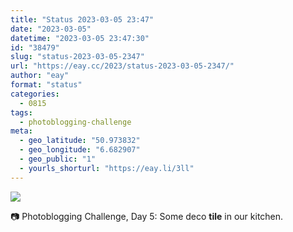 ```yaml
---
title: "Status 2023-03-05 23:47"
date: "2023-03-05"
datetime: "2023-03-05 23:47:30"
id: "38479"
slug: "status-2023-03-05-2347"
url: "https://eay.cc/2023/status-2023-03-05-2347/"
author: "eay"
format: "status"
categories:
  - 0815
tags:
  - photoblogging-challenge
meta:
  - geo_latitude: "50.973832"
  - geo_longitude: "6.682907"
  - geo_public: "1"
  - yourls_shorturl: "https://eay.li/3ll"
---
```


![](https://eay.cc/uploads/2023/mb-5-tile.jpg)

📷 Photoblogging Challenge, Day 5: Some deco **tile** in our kitchen.
